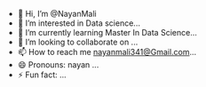 - 👋 Hi, I’m @NayanMali
- 👀 I’m interested in Data science...
- 🌱 I’m currently learning Master In Data Science...
- 💞️ I’m looking to collaborate on ...
- 📫 How to reach me nayanmali341@Gmail.com...
- 😄 Pronouns: nayan ...
- ⚡ Fun fact: ...

<!---
NayanSantoshMali/NayanSantoshMali is a ✨ special ✨ repository because its `README.md` (this file) appears on your GitHub profile.
You can click the Preview link to take a look at your changes.
--->

